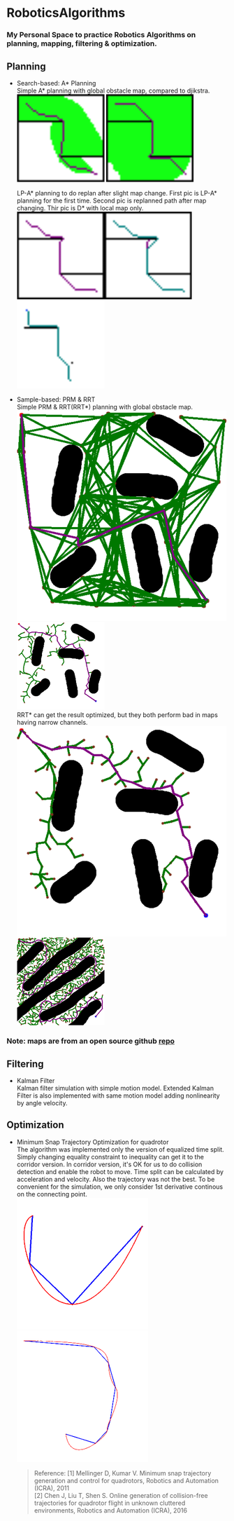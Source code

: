 # RoboticsAlgorithms

### My Personal Space to practice Robotics Algorithms on planning, mapping, filtering & optimization.

## Planning

- Search-based: A* Planning\
  Simple A* planning with global obstacle map, compared to djikstra.\
  !["A*"](./results/planning/astar.png) !["Djikstra"](./results/planning/djikstra.png)

  LP-A* planning to do replan after slight map change. First pic is LP-A* planning for the first time. Second pic is replanned path after map changing. Thir pic is D* with local map only.\
  !["LPA*-1"](./results/planning/lpastar1.png)!["LPA*-2"](./results/planning/lpastar2.png)!["D*-Lite"](./results/planning/dstar.png)

- Sample-based: PRM & RRT\
  Simple PRM & RRT(RRT*) planning with global obstacle map.\
  !["PRM"](./results/planning/prm.png) !["RRT"](./results/planning/rrt.png)\
  RRT* can get the result optimized, but they both perform bad in maps having narrow channels.\
  !["RRT*"](./results/planning/rrt_star.png) !["RRT_Tough"](./results/planning/rrt2.png)

### Note: maps are from an open source github  [repo](https://github.com/XM522706601/robotics_tutorial_for_zhihu)

## Filtering

- Kalman Filter\
  Kalman filter simulation with simple motion model. Extended Kalman Filter is also implemented with same motion model adding nonlinearity by angle velocity.

## Optimization

- Minimum Snap Trajectory Optimization for quadrotor\
  The algorithm was implemented only the version of equalized time split. Simply changing equality constraint to inequality can get it to the corridor version. In corridor version, it's OK for us to do collision detection and enable the robot to move. Time split can be calculated by acceleration and velocity. Also the trajectory was not the best. To be convenient for the simulation, we only consider 1st derivative continous on the connecting point.\
  !["Minimum_snap"](./results/optimization/minimum_snapQP.png)!["ContinuousOpitimization"](results/optimization/minimum_snap2.png)
  >Reference: [1] Mellinger D, Kumar V. Minimum snap trajectory generation and control for quadrotors, Robotics and Automation (ICRA), 2011\
  >[2] Chen J, Liu T, Shen S. Online generation of collision-free trajectories for quadrotor flight in unknown cluttered environments, Robotics and Automation (ICRA), 2016
